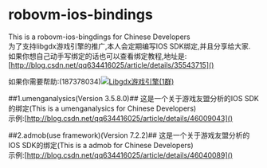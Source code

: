 # robovm-ios-bindings #
This is a robovm-ios-bingdings for Chinese Developers  
为了支持libgdx游戏引擎的推广,本人会定期编写IOS SDK绑定,并且分享给大家.  
如果你想自己动手写绑定的话也可以查看绑定教程,地址是:[http://blog.csdn.net/qq634416025/article/details/35543715]()

如果你需要帮助:(187378034)<a target="_blank" href="http://shang.qq.com/wpa/qunwpa?idkey=af5f189bdfd10974dcf3f549ed2209fdc51e166da3b03d06705419896501d1c5"><img border="0" src="http://pub.idqqimg.com/wpa/images/group.png" alt="Libgdx游戏引擎(1群)" title="Libgdx游戏引擎(1群)"></a>

##1.umenganalysics(Version 3.5.8.0)##
这是一个关于游戏友盟分析的IOS SDK的绑定(This is a umenganalysics for Chinese Developers)  
示例:[http://blog.csdn.net/qq634416025/article/details/46009043]()

##2.admob(use framework)(Version 7.2.2)##
这是一个关于游戏友盟分析的IOS SDK的绑定(This is a admob for Chinese Developers)  
示例:[http://blog.csdn.net/qq634416025/article/details/46040089]()
